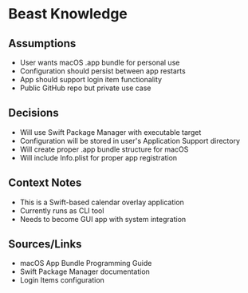 # Beast Knowledge

## Assumptions
- User wants macOS .app bundle for personal use
- Configuration should persist between app restarts
- App should support login item functionality
- Public GitHub repo but private use case

## Decisions
- Will use Swift Package Manager with executable target
- Configuration will be stored in user's Application Support directory
- Will create proper .app bundle structure for macOS
- Will include Info.plist for proper app registration

## Context Notes
- This is a Swift-based calendar overlay application
- Currently runs as CLI tool
- Needs to become GUI app with system integration

## Sources/Links
- macOS App Bundle Programming Guide
- Swift Package Manager documentation
- Login Items configuration
